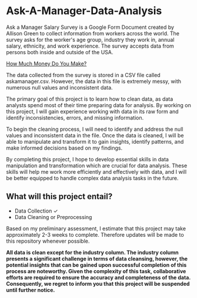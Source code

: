 # Ask-A-Manager-Data-Analysis

Ask a Manager Salary Survey is a Google Form Document created by Allison Green to collect information from workers across the world. The survey asks for the worker's age group, industry they work in, annual salary, ethnicity, and work experience. The survey accepts data from persons both inside and outside of the USA.

[How Much Money Do You Make?](https://www.askamanager.org/2023/04/how-much-money-do-you-make-6.html)

The data collected from the survey is stored in a CSV file called askamanager.csv. However, the data in this file is extremely messy, with numerous null values and inconsistent data.

The primary goal of this project is to learn how to clean data, as data analysts spend most of their time preparing data for analysis. By working on this project, I will gain experience working with data in its raw form and identify inconsistencies, errors, and missing information.

To begin the cleaning process, I will need to identify and address the null values and inconsistent data in the file. Once the data is cleaned, I will be able to manipulate and transform it to gain insights, identify patterns, and make informed decisions based on my findings.

By completing this project, I hope to develop essential skills in data manipulation and transformation which are crucial for data analysis. These skills will help me work more efficiently and effectively with data, and I will be better equipped to handle complex data analysis tasks in the future.

## What will this project entail? 
- Data Collection ✓
- Data Cleaning or Preprocessing

Based on my preliminary assessment, I estimate that this project may take approximately 2-3 weeks to complete. Therefore updates will be made to this repository whenever possible. 

**All data is clean except for the industry column. The industry column presents a significant challenge in terms of data cleansing, however, the potential insights that can be gained upon successful completion of this process are noteworthy. Given the complexity of this task, collaborative efforts are required to ensure the accuracy and completeness of the data. Consequently, we regret to inform you that this project will be suspended until further notice.**

